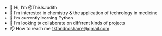 - 👋 Hi, I’m @ThisIsJudith
- 👀 I’m interested in chemistry & the application of technology in medicine
- 🌱 I’m currently learning Python
- 💞️ I’m looking to collaborate on different kinds of projects
- 📫 How to reach me 1kfandnoshame@gmail.com

<!---
ThisIsJudith/ThisIsJudith is a ✨ special ✨ repository because its `README.md` (this file) appears on your GitHub profile.
You can click the Preview link to take a look at your changes.
--->
